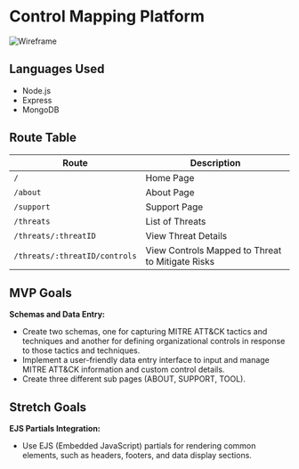 # Control Mapping Platform

![Wireframe](https://media.git.generalassemb.ly/user/47378/files/18201dbb-b315-4ed8-9e83-ce498def784f)

## Languages Used
- Node.js
- Express
- MongoDB

## Route Table

| Route                   | Description                                          |
|-------------------------|------------------------------------------------------|
| `/`                     | Home Page                                            |
| `/about`                | About Page                                           |
| `/support`              | Support Page                                         |
| `/threats`              | List of Threats                                      |
| `/threats/:threatID`    | View Threat Details                                  |
| `/threats/:threatID/controls` | View Controls Mapped to Threat to Mitigate Risks |

## MVP Goals

**Schemas and Data Entry:**
- Create two schemas, one for capturing MITRE ATT&CK tactics and techniques and another for defining organizational controls in response to those tactics and techniques.
- Implement a user-friendly data entry interface to input and manage MITRE ATT&CK information and custom control details.
- Create three different sub pages (ABOUT, SUPPORT, TOOL).

## Stretch Goals

**EJS Partials Integration:**
- Use EJS (Embedded JavaScript) partials for rendering common elements, such as headers, footers, and data display sections.

